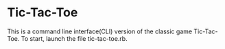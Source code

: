 Tic-Tac-Toe
===========

This is a command line interface(CLI) version of the classic game Tic-Tac-Toe.
To start, launch the file tic-tac-toe.rb.